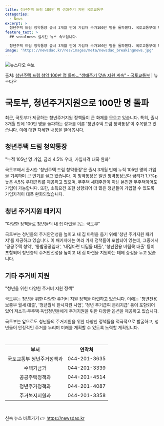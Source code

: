 ```yaml
---
title: 청년주택 드림 100만 명 생애주기 지원 국토교통부
categories:
  - News
excerpt: >
  청년주택 드림 청약통장 출시 3개월 만에 가입자 수가100만 명을 돌파했다. 국토교통부에 따르면, 지난 2월…
feature_text: >
  ## seoulnews 실시간 뉴스 속보입니다.

  청년주택 드림 청약통장 출시 3개월 만에 가입자 수가100만 명을 돌파했다. 국토교통부에 따르면, 지난 2월…
image: 'https://newsdao.kr/res/images/meta/newsdao_breakingnews.jpg'
---
```


![뉴스다오 속보](https://newsdao.kr/res/images/meta/newsdao_breakingnews.jpg)

<p>출처: <a href="https://newsdao.kr/3845" rel="dofollow">청년주택 드림 청약 100만 명 돌파…“생애주기 맞춤 지원 계속” - 국토교통부</a> | 뉴스다오</p>

<h1>국토부, 청년주거지원으로 100만 명 돌파</h1>
<p data-ke-size="size16">최근, 국토부가 제공하는 청년주거지원 정책들이 큰 화제를 모으고 있습니다. 특히, 출시 3개월 만에 100만 명을 돌파하는 성과를 이룬 '청년주택 드림 청약통장'이 주목받고 있습니다. 이에 대한 자세한 내용을 알아봅시다.</p>

<h2 data-ke-size="size26">청년주택 드림 청약통장</h2>
<p data-ke-size="size16">"누적 105만 명 가입, 금리 4.5% 우대, 가입자격 대폭 완화"</p>
국토부에서 출시한 '청년주택 드림 청약통장'은 출시 3개월 만에 누적 105만 명의 가입을 기록하며 큰 인기를 끌고 있습니다. 이 청약통장은 일반 청약통장보다 금리가 1.7%p 높은 4.5% 우대금리를 제공하고 있으며, 무주택 세대주만이 아닌 본인만 무주택이어도 가입이 가능합니다. 또한, 소득요건 또한 상향되어 더 많은 청년들이 가입할 수 있도록 가입자격이 대폭 완화되었습니다.

<h2 data-ke-size="size26">청년 주거지원 패키지</h2>
<p data-ke-size="size16">"다양한 정책들로 청년들의 내 집 마련을 돕는 국토부"</p>
국토부는 청년들의 주거안전성을 높이고 내 집 마련을 돕기 위해 '청년 주거지원 패키지'를 제공하고 있습니다. 이 패키지에는 여러 가지 정책들이 포함되어 있는데, 그중에서 '공공주택 청약', '통합공공임대', '내집마련 디딤돌 대출', '청년전용 버팀목 대출' 등이 포함되어 청년층의 주거안전성을 높이고 내 집 마련을 지원하는 데에 중점을 두고 있습니다.

<h2 data-ke-size="size26">기타 주거비 지원</h2>
<p data-ke-size="size16">"청년을 위한 다양한 주거비 지원 정책"</p>
국토부는 청년을 위한 다양한 주거비 지원 정책을 마련하고 있습니다. 이에는 '청년전용 보증부 월세 대출', '청년월세 한시지원 사업', '청년 주거급여 분리지급' 등이 포함되어 있어 저소득·무주택·독립청년들에게 주거지원을 위한 다양한 옵션을 제공하고 있습니다.

국토부는 앞으로도 청년들의 주거지원을 위한 다양한 정책들을 적극적으로 발굴하고, 청년들이 안정적인 주거를 누리며 미래를 계획할 수 있도록 노력할 계획입니다. 
<p data-ke-size="size16">&nbsp;</p>

<table>
  <tbody>
    <tr>
      <td style="text-align: center; height: 17px;"><b>부서</b></td>
      <td style="text-align: center; height: 17px;"><b>연락처</b></td>
    </tr>
    <tr>
      <td style="text-align: center; height: 17px;">국토교통부 청년주거정책과</td>
      <td style="text-align: center; height: 17px;">044-201-3635</td>
    </tr>
    <tr>
      <td style="text-align: center; height: 17px;">주택기금과</td>
      <td style="text-align: center; height: 17px;">044-201-3339</td>
    </tr>
    <tr>
      <td style="text-align: center; height: 17px;">공공주택정책과</td>
      <td style="text-align: center; height: 17px;">044-201-4514</td>
    </tr>
    <tr>
      <td style="text-align: center; height: 17px;">청년주거정책과</td>
      <td style="text-align: center; height: 17px;">044-201-4087</td>
    </tr>
    <tr>
      <td style="text-align: center; height: 17px;">주거복지지원과</td>
      <td style="text-align: center; height: 17px;">044-201-3358</td>
    </tr>
  </tbody>
</table>

<p data-ke-size="size16">&nbsp;</p> 

신속 뉴스 바로가기 👉 <a href="https://newsdao.kr" rel="dofollow">https://newsdao.kr</a>


